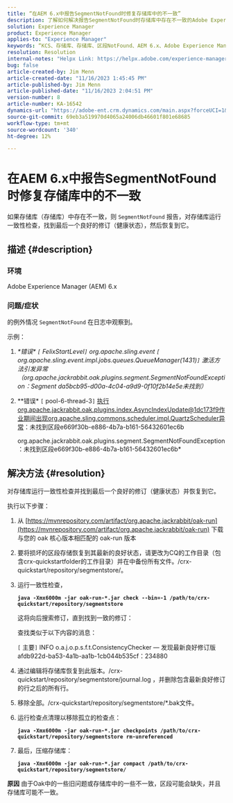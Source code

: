 ```yaml
---
title: “在AEM 6.x中报告SegmentNotFound时修复存储库中的不一致”
description: 了解如何解决报告SegmentNotFound时存储库中存在不一致的Adobe Experience Manager 6.x问题。
solution: Experience Manager
product: Experience Manager
applies-to: "Experience Manager"
keywords: “KCS、存储库、存储库、区段NotFound、AEM 6.x、Adobe Experience Manager 6.x、故障排除”
resolution: Resolution
internal-notes: "Helpx Link: https://helpx.adobe.com/experience-manager/kb/fix-inconsistencies-in-the-repository-when-segmentnotfound-issue.html"
bug: false
article-created-by: Jim Menn
article-created-date: "11/16/2023 1:45:45 PM"
article-published-by: Jim Menn
article-published-date: "11/16/2023 2:04:51 PM"
version-number: 8
article-number: KA-16542
dynamics-url: "https://adobe-ent.crm.dynamics.com/main.aspx?forceUCI=1&pagetype=entityrecord&etn=knowledgearticle&id=da78176d-8684-ee11-8179-6045bd006268"
source-git-commit: 69eb3a519970d4065a24006db46601f801e68685
workflow-type: tm+mt
source-wordcount: '340'
ht-degree: 12%

---
```


# 在AEM 6.x中报告SegmentNotFound时修复存储库中的不一致


如果存储库（存储库）中存在不一致，则 `SegmentNotFound` 报告，对存储库运行一致性检查，找到最后一个良好的修订（健康状态），然后恢复到它。

## 描述 {#description}


### <b>环境</b>

Adobe Experience Manager (AEM) 6.x



### <b>问题/症状</b>

的例外情况 `SegmentNotFound` 在日志中观察到。

示例：

1. *\*错误\* `[` FelixStartLevel`]`  org.apache.sling.event `[` org.apache.sling.event.impl.jobs.queues.QueueManager(1431)`]`  激活方法引发异常（org.apache.jackrabbit.oak.plugins.segment.SegmentNotFoundException：Segment da5bcb95-d00a-4c04-a9d9-0f10f2b14e5e未找到）*
2. *\*错误\* `[` pool-6-thread-3`]`  执行org.apache.jackrabbit.oak.plugins.index.AsyncIndexUpdate@1dc173f9作业期间出现org.apache.sling.commons.scheduler.impl.QuartzScheduler异常：未找到区段e669f30b-e886-4b7a-b161-56432601ec6b

   org.apache.jackrabbit.oak.plugins.segment.SegmentNotFoundException：未找到区段e669f30b-e886-4b7a-b161-56432601ec6b*



## 解决方法 {#resolution}


对存储库运行一致性检查并找到最后一个良好的修订（健康状态）并恢复到它。

执行以下步骤：

1. 从 [https://mvnrepository.com/artifact/org.apache.jackrabbit/oak-run](https://mvnrepository.com/artifact/org.apache.jackrabbit/oak-run) 下载与您的 oak 核心版本相匹配的 oak-run 版本
2. 要将损坏的区段存储恢复到其最新的良好状态，请更改为CQ的工作目录（包含crx-quickstartfolder的工作目录）并在中备份所有文件。/crx-quickstart/repository/segmentstore/。
3. 运行一致性检查，

   <b>`java -Xmx6000m -jar oak-run-*.jar check --bin=-1 /path/to/crx-quickstart/repository/segmentstore`</b>



   这将向后搜索修订，直到找到一致的修订：



   查找类似于以下内容的消息：

   `[` 主要`]`  INFO o.a.j.o.p.s.f.t.ConsistencyChecker — 发现最新良好修订版afdb922d-ba53-4a1b-aa1b-1cb044b535cf：234880


4. 通过编辑将存储库恢复到此版本。/crx-quickstart/repository/segmentstore/journal.log ，并删除包含最新良好修订的行之后的所有行。
5. 移除全部。/crx-quickstart/repository/segmentstore/\*.bak文件。
6. 运行检查点清理以移除孤立的检查点：

   <b>`java -Xmx6000m -jar oak-run-*.jar checkpoints /path/to/crx-quickstart/repository/segmentstore rm-unreferenced`</b>


7. 最后，压缩存储库：

   <b>`java -Xmx6000m -jar oak-run-*.jar compact /path/to/crx-quickstart/repository/segmentstore/`</b>



<b>原因</b>
由于Oak中的一些旧问题或存储库中的一些不一致，区段可能会缺失，并且存储库可能不一致。
